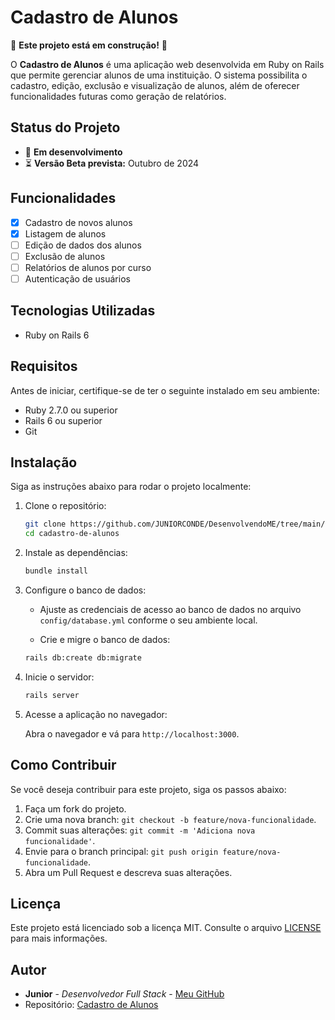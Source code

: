 # Cadastro de Alunos

🚧 **Este projeto está em construção!** 🚧

O **Cadastro de Alunos** é uma aplicação web desenvolvida em Ruby on Rails que permite gerenciar alunos de uma instituição. O sistema possibilita o cadastro, edição, exclusão e visualização de alunos, além de oferecer funcionalidades futuras como geração de relatórios.

## Status do Projeto

- 🚀 **Em desenvolvimento**
- ⏳ **Versão Beta prevista:** Outubro de 2024

## Funcionalidades

- [x] Cadastro de novos alunos
- [x] Listagem de alunos
- [ ] Edição de dados dos alunos
- [ ] Exclusão de alunos
- [ ] Relatórios de alunos por curso
- [ ] Autenticação de usuários

## Tecnologias Utilizadas

- Ruby on Rails 6


## Requisitos

Antes de iniciar, certifique-se de ter o seguinte instalado em seu ambiente:

- Ruby 2.7.0 ou superior
- Rails 6 ou superior
- Git

## Instalação

Siga as instruções abaixo para rodar o projeto localmente:

1. Clone o repositório:

    ```bash
    git clone https://github.com/JUNIORCONDE/DesenvolvendoME/tree/main/Fase%201
    cd cadastro-de-alunos
    ```

2. Instale as dependências:

    ```bash
    bundle install
    ```

3. Configure o banco de dados:

    - Ajuste as credenciais de acesso ao banco de dados no arquivo `config/database.yml` conforme o seu ambiente local.
    
    - Crie e migre o banco de dados:

    ```bash
    rails db:create db:migrate
    ```

4. Inicie o servidor:

    ```bash
    rails server
    ```

5. Acesse a aplicação no navegador:

    Abra o navegador e vá para `http://localhost:3000`.

## Como Contribuir

Se você deseja contribuir para este projeto, siga os passos abaixo:

1. Faça um fork do projeto.
2. Crie uma nova branch: `git checkout -b feature/nova-funcionalidade`.
3. Commit suas alterações: `git commit -m 'Adiciona nova funcionalidade'`.
4. Envie para o branch principal: `git push origin feature/nova-funcionalidade`.
5. Abra um Pull Request e descreva suas alterações.

## Licença

Este projeto está licenciado sob a licença MIT. Consulte o arquivo [LICENSE](LICENSE) para mais informações.

## Autor

- **Junior** - _Desenvolvedor Full Stack_ - [Meu GitHub](https://github.com/JUNIORCONDE)
- Repositório: [Cadastro de Alunos](https://github.com/JUNIORCONDE/DesenvolvendoME/tree/main/Fase%201)
